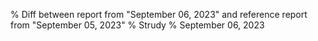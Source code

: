 % Diff between report from "September 06, 2023" and reference report from "September 05, 2023"
% Strudy
% September 06, 2023


